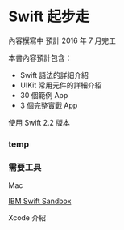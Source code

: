 Swift 起步走
=======

內容撰寫中 預計 2016 年 7 月完工

本書內容預計包含：

- Swift 語法的詳細介紹
- UIKit 常用元件的詳細介紹
- 30 個範例 App
- 3 個完整實戰 App

使用 Swift 2.2 版本



### temp

### 需要工具

Mac

[IBM Swift Sandbox](https://swiftlang.ng.bluemix.net)

Xcode 介紹


